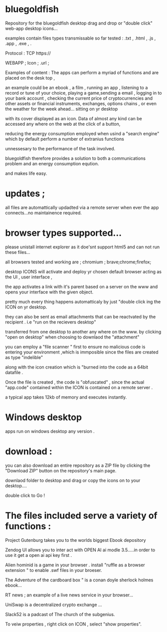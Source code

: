 # bluegoldfish

Repository for the bluegoldfish desktop drag and drop or "double click" web-app desktop icons...

examples contain files types transmissable so far tested : .txt , .html , .js , .app , .exe , .

Protocol : TCP https:// 

WEBAPP ; Icon ; .url ;

Examples of content : The apps can perform a myriad of functions and are placed on the desk top , 

an example could be an ebook , a film , running an app , listening to a record or tune of your choice, playing a game,sending a email , logging in to your bank account , checking the current price of cryptocurrencies and other assets or financial instruments, exchanges, options chains , or even the weather for the week ahead... sitting on yr desktop  

with its cover displayed as an icon. Data of almost any kind can be accessed any where on the web at the click of a button,

reducing the energy consumption employed when usind a "search engine" which by default perform a number of extranius functions

unnessesary to the performance of the task involved.

bluegoldfish therefore provides a solution to both a communications problem and an energy consumption eqution.

and makes life easy.

# updates ;

 all files are automattically updadted via a remote server when ever the app connects...no maintainence required. 


# browser types supported...

please unistall internet explorer as it doe'snt support html5 and can not run these files...

all browsers tested and working are ; chromium ; brave;chrome;firefox;

desktop ICONS will activate and deploy yr chosen default browser acting as the UI , user interface , 

the app activates a link with it's parent based on a server on the www and opens your interface with the given object.

pretty much every thing happens automatticaly by just "double click ing the ICON on yr desktop.

they can also be sent as email attachments that can be reactvated by the recipient . i.e "run on the recievers desktop" 

transferred from one desktop to another any where on the www. by clicking "open on desktop" when choosing to downlaod the "attachment"

you can employ a "file scanner " first to ensure no malicious code is entering your environment ,which is immposible since the files are created as type "indelible"

along with the icon creation which is "burned into the code as a 64bit datafile . 

Once the file is created , the code is "obfuscated" , since the actual "app.code" contained within the ICON is contained on a remote server .

a typical app takes 12kb of memory and executes instantly.


# Windows desktop

apps run on windows desktop any version . 

# download :

 you can also download an entire repository as a ZIP file by clicking the "Download ZIP" button on the repository's main page.

downlaod folder to desktop and drag or copy the icons on to your desktop....

double click to Go !


# The files included serve a variety of functions :



Project Gutenburg takes you to the worlds biggest Ebook depository 

Zendog UI allows you to inter act with OPEN AI ai modle 3.5.....in order to use it get a open ai api key first . 

Alien hominid is a game in your browser .  install "ruffle as a browser extension " to enable .swf files in your broeser.

The Adventure of the cardboard box " is a conan doyle sherlock holmes ebook...

RT news ; an example of a live news service in your browser...

UniSwap is a decentralized crypto exchange ...

Slack52 is a padcast of The church of the subgenius.











 To veiw properties , right click on ICON , select "show properties".
